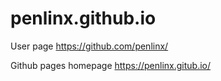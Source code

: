 # penlinx.github.io

User page
https://github.com/penlinx/

Github pages homepage
https://penlinx.gitub.io/
